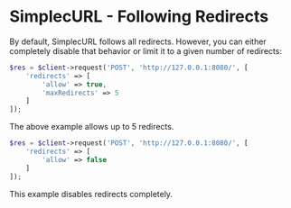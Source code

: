 # SimplecURL - Following Redirects

By default, SimplecURL follows all redirects. However, you can either completely disable that behavior or limit it to a given number of redirects:

```php
$res = $client->request('POST', 'http://127.0.0.1:8080/', [
    'redirects' => [
        'allow' => true,
        'maxRedirects' => 5
    ]
]);
```

The above example allows up to 5 redirects.

```php
$res = $client->request('POST', 'http://127.0.0.1:8080/', [
    'redirects' => [
        'allow' => false
    ]
]);
```

This example disables redirects completely.
